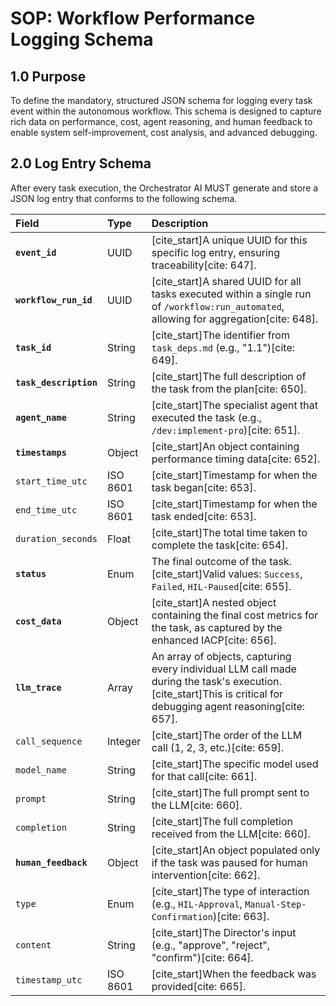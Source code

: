 # SOP: Workflow Performance Logging Schema

## 1.0 Purpose
To define the mandatory, structured JSON schema for logging every task event within the autonomous workflow. This schema is designed to capture rich data on performance, cost, agent reasoning, and human feedback to enable system self-improvement, cost analysis, and advanced debugging.

## 2.0 Log Entry Schema
After every task execution, the Orchestrator AI MUST generate and store a JSON log entry that conforms to the following schema.

| Field | Type | Description |
| :--- | :--- | :--- |
| **`event_id`** | UUID | [cite_start]A unique UUID for this specific log entry, ensuring traceability[cite: 647]. |
| **`workflow_run_id`** | UUID | [cite_start]A shared UUID for all tasks executed within a single run of `/workflow:run_automated`, allowing for aggregation[cite: 648]. |
| **`task_id`** | String | [cite_start]The identifier from `task_deps.md` (e.g., "1.1")[cite: 649]. |
| **`task_description`** | String | [cite_start]The full description of the task from the plan[cite: 650]. |
| **`agent_name`** | String | [cite_start]The specialist agent that executed the task (e.g., `/dev:implement-pro`)[cite: 651]. |
| **`timestamps`** | Object | [cite_start]An object containing performance timing data[cite: 652]. |
| `start_time_utc` | ISO 8601 | [cite_start]Timestamp for when the task began[cite: 653]. |
| `end_time_utc` | ISO 8601 | [cite_start]Timestamp for when the task ended[cite: 653]. |
| `duration_seconds` | Float | [cite_start]The total time taken to complete the task[cite: 654]. |
| **`status`** | Enum | The final outcome of the task. [cite_start]Valid values: `Success`, `Failed`, `HIL-Paused`[cite: 655]. |
| **`cost_data`** | Object | [cite_start]A nested object containing the final cost metrics for the task, as captured by the enhanced IACP[cite: 656]. |
| **`llm_trace`** | Array | An array of objects, capturing every individual LLM call made during the task's execution. [cite_start]This is critical for debugging agent reasoning[cite: 657]. |
| `call_sequence` | Integer | [cite_start]The order of the LLM call (1, 2, 3, etc.)[cite: 659]. |
| `model_name` | String | [cite_start]The specific model used for that call[cite: 661]. |
| `prompt` | String | [cite_start]The full prompt sent to the LLM[cite: 660]. |
| `completion` | String | [cite_start]The full completion received from the LLM[cite: 660]. |
| **`human_feedback`** | Object | [cite_start]An object populated only if the task was paused for human intervention[cite: 662]. |
| `type` | Enum | [cite_start]The type of interaction (e.g., `HIL-Approval`, `Manual-Step-Confirmation`)[cite: 663]. |
| `content` | String | [cite_start]The Director's input (e.g., "approve", "reject", "confirm")[cite: 664]. |
| `timestamp_utc` | ISO 8601 | [cite_start]When the feedback was provided[cite: 665]. |